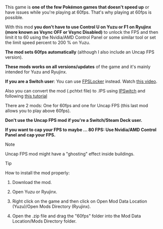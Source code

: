 This game is **one of the few Pokémon games that doesn't speed up** or have issues while you're playing at 60fps. That's why playing at 60fps is possible.

With this mod **you don't have to use Control U on Yuzu or F1 on Ryujinx (more known as Vsync OFF or Vsync Disabled)** to unlock the FPS and then limit it to 60 using the Nvidia/AMD Control Panel or some similar tool or set the limit speed percent to 200 % on Yuzu.

**The mod sets 60fps automatically** (although I also include an Uncap FPS version).

**These mods works on all versions/updates** of the game and it's mainly intended for Yuzu and Ryujinx.

**If you are a Switch user**: You can use [FPSLocker](https://github.com/masagrator/FPSLocker) instead. Watch [this video](https://www.youtube.com/watch?v=0X5g6HF7LB4).

Also you can convert the mod (.pchtxt file) to .IPS using [IPSwitch](https://github.com/3096/ipswitch) and following [this tutorial](https://www.youtube.com/watch?v=m-V6Rs2sm9w)

There are 2 mods: One for 60fps and one for Uncap FPS (this last mod allows you to play above 60fps).

**Don't use the Uncap FPS mod if you're a Switch/Steam Deck user.**

**If you want to cap your FPS to maybe ... 80 FPS: Use Nvidia/AMD Control Panel and cap your FPS.**

>[!NOTE]
Uncap FPS mod might have a "ghosting" effect inside buildings.

> [!TIP]
How to install the mod properly:

1. Download the mod.

2. Open Yuzu or Ryujinx.

3. Right click on the game and then click on Open Mod Data Location (Yuzu)/Open Mods Directory (Ryujinx).

4. Open the .zip file and drag the "60fps" folder into the Mod Data Location/Mods Directory folder.